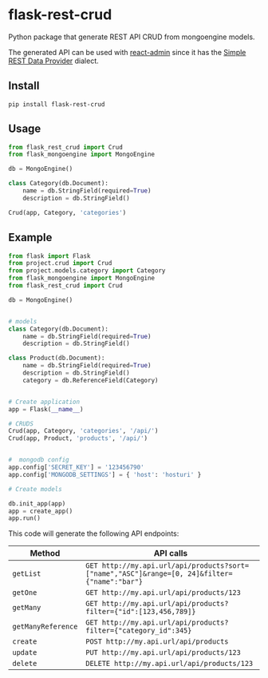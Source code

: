 # flask-rest-crud

Python package that generate REST API CRUD from mongoengine models.

The generated API can be used with [react-admin](https://marmelab.com/react-admin/DataProviders.html) since it has the [Simple REST Data Provider](https://marmelab.com/react-admin/DataProviders.html) dialect.

## Install

```shell
pip install flask-rest-crud
```

## Usage

```python
from flask_rest_crud import Crud
from flask_mongoengine import MongoEngine

db = MongoEngine()

class Category(db.Document):
    name = db.StringField(required=True)
    description = db.StringField()

Crud(app, Category, 'categories')
```

## Example

```python
from flask import Flask
from project.crud import Crud
from project.models.category import Category
from flask_mongoengine import MongoEngine
from flask_rest_crud import Crud

db = MongoEngine()


# models
class Category(db.Document):
    name = db.StringField(required=True)
    description = db.StringField()

class Product(db.Document):
    name = db.StringField(required=True)
    description = db.StringField()
    category = db.ReferenceField(Category)


# Create application
app = Flask(__name__)

# CRUDS
Crud(app, Category, 'categories', '/api/')
Crud(app, Product, 'products', '/api/')


#  mongodb config
app.config['SECRET_KEY'] = '123456790'
app.config['MONGODB_SETTINGS'] = { 'host': 'hosturi' }

# Create models

db.init_app(app)
app = create_app()
app.run()
```

This code will generate the following API endpoints:

| Method             | API calls                                                                                  |
| ------------------ | ---------------------------------------------------------------------------------------    |
| `getList`          | `GET http://my.api.url/api/products?sort=["name","ASC"]&range=[0, 24]&filter={"name":"bar"}`   |
| `getOne`           | `GET http://my.api.url/api/products/123`                                                       |
| `getMany`          | `GET http://my.api.url/api/products?filter={"id":[123,456,789]}`                               |
| `getManyReference` | `GET http://my.api.url/api/products?filter={"category_id":345}`                                |
| `create`           | `POST http://my.api.url/api/products`                                                          |
| `update`           | `PUT http://my.api.url/api/products/123`                                                       |
| `delete`           | `DELETE http://my.api.url/api/products/123`                                                    |




